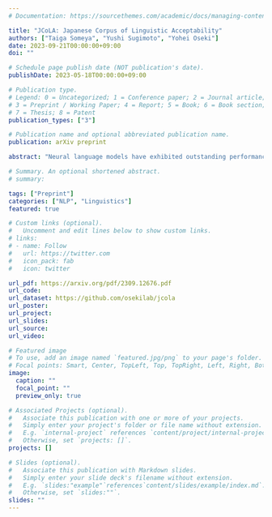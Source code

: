 ```yaml
---
# Documentation: https://sourcethemes.com/academic/docs/managing-content/

title: "JCoLA: Japanese Corpus of Linguistic Acceptability"
authors: ["Taiga Someya", "Yushi Sugimoto", "Yohei Oseki"]
date: 2023-09-21T00:00:00+09:00
doi: ""

# Schedule page publish date (NOT publication's date).
publishDate: 2023-05-18T00:00:00+09:00

# Publication type.
# Legend: 0 = Uncategorized; 1 = Conference paper; 2 = Journal article;
# 3 = Preprint / Working Paper; 4 = Report; 5 = Book; 6 = Book section;
# 7 = Thesis; 8 = Patent
publication_types: ["3"]

# Publication name and optional abbreviated publication name.
publication: arXiv preprint

abstract: "Neural language models have exhibited outstanding performance in a range of downstream tasks. However, there is limited understanding regarding the extent to which these models internalize syntactic knowledge, so that various datasets have recently been constructed to facilitate syntactic evaluation of language models across languages. In this paper, we introduce JCoLA (Japanese Corpus of Linguistic Acceptability), which consists of 10,020 sentences annotated with binary acceptability judgments. Specifically, those sentences are manually extracted from linguistics textbooks, handbooks and journal articles, and split into in-domain data (86 %; relatively simple acceptability judgments extracted from textbooks and handbooks) and out-of-domain data (14 %; theoretically significant acceptability judgments extracted from journal articles), the latter of which is categorized by 12 linguistic phenomena. We then evaluate the syntactic knowledge of 9 different types of Japanese language models on JCoLA. The results demonstrated that several models could surpass human performance for the in-domain data, while no models were able to exceed human performance for the out-of-domain data. Error analyses by linguistic phenomena further revealed that although neural language models are adept at handling local syntactic dependencies like argument structure, their performance wanes when confronted with long-distance syntactic dependencies like verbal agreement and NPI licensing."

# Summary. An optional shortened abstract.
# summary:

tags: ["Preprint"]
categories: ["NLP", "Linguistics"]
featured: true

# Custom links (optional).
#   Uncomment and edit lines below to show custom links.
# links:
# - name: Follow
#   url: https://twitter.com
#   icon_pack: fab
#   icon: twitter

url_pdf: https://arxiv.org/pdf/2309.12676.pdf
url_code:
url_dataset: https://github.com/osekilab/jcola
url_poster:
url_project:
url_slides:
url_source:
url_video:

# Featured image
# To use, add an image named `featured.jpg/png` to your page's folder.
# Focal points: Smart, Center, TopLeft, Top, TopRight, Left, Right, BottomLeft, Bottom, BottomRight.
image:
  caption: ""
  focal_point: ""
  preview_only: true

# Associated Projects (optional).
#   Associate this publication with one or more of your projects.
#   Simply enter your project's folder or file name without extension.
#   E.g. `internal-project` references `content/project/internal-project/index.md`.
#   Otherwise, set `projects: []`.
projects: []

# Slides (optional).
#   Associate this publication with Markdown slides.
#   Simply enter your slide deck's filename without extension.
#   E.g. `slides:"example"`references`content/slides/example/index.md`.
#   Otherwise, set `slides:""`.
slides: ""
---
```

